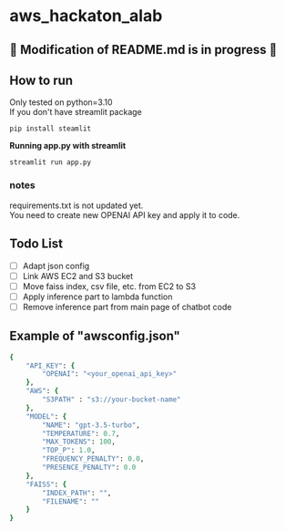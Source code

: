 # aws_hackaton_alab


## :wrench: Modification of README.md is in progress :wrench:  

## How to run
Only tested on python=3.10  
If you don't have streamlit package  
```
pip install steamlit
```
**Running app.py with streamlit**
```
streamlit run app.py
```


### notes  
requirements.txt is not updated yet.  
You need to create new OPENAI API key and apply it to code.  

## Todo List  
- [ ] Adapt json config
- [ ] Link AWS EC2 and S3 bucket
- [ ] Move faiss index, csv file, etc. from EC2 to S3
- [ ] Apply inference part to lambda function
- [ ] Remove inference part from main page of chatbot code

## Example of "awsconfig.json"
```ruby
{
    "API_KEY": {
        "OPENAI": "<your_openai_api_key>"
    },
    "AWS": {
        "S3PATH" : "s3://your-bucket-name"
    },
    "MODEL": {
        "NAME": "gpt-3.5-turbo",
        "TEMPERATURE": 0.7,
        "MAX_TOKENS": 100,
        "TOP_P": 1.0,
        "FREQUENCY_PENALTY": 0.0,
        "PRESENCE_PENALTY": 0.0
    },
    "FAISS": {
        "INDEX_PATH": "",
        "FILENAME": ""
    }
}
```